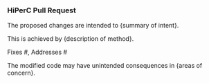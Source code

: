 ### HiPerC Pull Request

The proposed changes are intended to {summary of intent}.

This is achieved by {description of method}.

Fixes #, Addresses #

The modified code may have unintended consequences in {areas of concern}.
